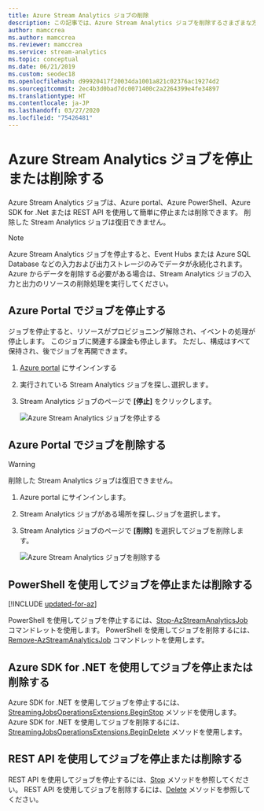 ```yaml
---
title: Azure Stream Analytics ジョブの削除
description: この記事では、Azure Stream Analytics ジョブを削除するさまざまな方法を示します。
author: mamccrea
ms.author: mamccrea
ms.reviewer: mamccrea
ms.service: stream-analytics
ms.topic: conceptual
ms.date: 06/21/2019
ms.custom: seodec18
ms.openlocfilehash: d99920417f20034da1001a821c02376ac19274d2
ms.sourcegitcommit: 2ec4b3d0bad7dc0071400c2a2264399e4fe34897
ms.translationtype: HT
ms.contentlocale: ja-JP
ms.lasthandoff: 03/27/2020
ms.locfileid: "75426481"
---
```

# <a name="stop-or-delete-your-azure-stream-analytics-job"></a>Azure Stream Analytics ジョブを停止または削除する

Azure Stream Analytics ジョブは、Azure portal、Azure PowerShell、Azure SDK for .Net または REST API を使用して簡単に停止または削除できます。 削除した Stream Analytics ジョブは復旧できません。

>[!NOTE] 
>Azure Stream Analytics ジョブを停止すると、Event Hubs または Azure SQL Database などの入力および出力ストレージのみでデータが永続化されます。 Azure からデータを削除する必要がある場合は、Stream Analytics ジョブの入力と出力のリソースの削除処理を実行してください。

## <a name="stop-a-job-in-azure-portal"></a>Azure Portal でジョブを停止する

ジョブを停止すると、リソースがプロビジョニング解除され、イベントの処理が停止します。 このジョブに関連する課金も停止します。 ただし、構成はすべて保持され、後でジョブを再開できます。 

1. [Azure portal](https://portal.azure.com) にサインインする 

2. 実行されている Stream Analytics ジョブを探し､選択します｡

3. Stream Analytics ジョブのページで **[停止]** をクリックします。 

   ![Azure Stream Analytics ジョブを停止する](./media/stream-analytics-clean-up-your-job/stop-stream-analytics-job.png)


## <a name="delete-a-job-in-azure-portal"></a>Azure Portal でジョブを削除する

>[!WARNING] 
>削除した Stream Analytics ジョブは復旧できません。

1. Azure portal にサインインします。 

2. Stream Analytics ジョブがある場所を探し､ジョブを選択します｡

3. Stream Analytics ジョブのページで **[削除]** を選択してジョブを削除します。 

   ![Azure Stream Analytics ジョブを削除する](./media/stream-analytics-clean-up-your-job/delete-stream-analytics-job.png)


## <a name="stop-or-delete-a-job-using-powershell"></a>PowerShell を使用してジョブを停止または削除する

[!INCLUDE [updated-for-az](../../includes/updated-for-az.md)]

PowerShell を使用してジョブを停止するには、[Stop-AzStreamAnalyticsJob](https://docs.microsoft.com/powershell/module/az.streamanalytics/stop-azstreamanalyticsjob) コマンドレットを使用します。 PowerShell を使用してジョブを削除するには、[Remove-AzStreamAnalyticsJob](https://docs.microsoft.com/powershell/module/az.streamanalytics/Remove-azStreamAnalyticsJob) コマンドレットを使用します。

## <a name="stop-or-delete-a-job-using-azure-sdk-for-net"></a>Azure SDK for .NET を使用してジョブを停止または削除する

Azure SDK for .NET を使用してジョブを停止するには、[StreamingJobsOperationsExtensions.BeginStop](https://docs.microsoft.com/dotnet/api/microsoft.azure.management.streamanalytics.streamingjobsoperationsextensions.beginstop?view=azure-dotnet) メソッドを使用します。 Azure SDK for .NET を使用してジョブを削除するには、[StreamingJobsOperationsExtensions.BeginDelete](https://docs.microsoft.com/dotnet/api/microsoft.azure.management.streamanalytics.streamingjobsoperationsextensions.begindelete?view=azure-dotnet) メソッドを使用します。

## <a name="stop-or-delete-a-job-using-rest-api"></a>REST API を使用してジョブを停止または削除する

REST API を使用してジョブを停止するには、[Stop](https://docs.microsoft.com/rest/api/streamanalytics/stream-analytics-job#stop) メソッドを参照してください。 REST API を使用してジョブを削除するには、[Delete](https://docs.microsoft.com/rest/api/streamanalytics/stream-analytics-job#delete) メソッドを参照してください。
